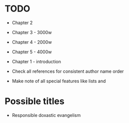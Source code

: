 # TODO

* Chapter 2
* Chapter 3 - 3000w
* Chapter 4 - 2000w
* Chapter 5 - 4000w
* Chapter 1 - introduction

* Check all references for consistent author name order
* Make note of all special features like lists and 

# Possible titles
* Responsible doxastic evangelism

